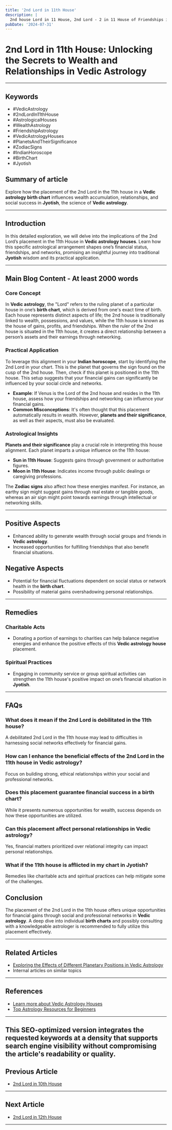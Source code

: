 ```yaml
---
title: '2nd Lord in 11th House'
description: |
  2nd house Lord in 11 House, 2nd Lord - 2 in 11 House of Friendships in Vedic astrology
pubDate: '2024-07-31'
---
```


# 2nd Lord in 11th House: Unlocking the Secrets to Wealth and Relationships in Vedic Astrology

---

## Keywords
- #VedicAstrology
- #2ndLordIn11thHouse
- #AstrologicalHouses
- #WealthAstrology
- #FriendshipAstrology
- #VedicAstrologyHouses
- #PlanetsAndTheirSignificance
- #ZodiacSigns
- #IndianHoroscope
- #BirthChart
- #Jyotish

## Summary of article
Explore how the placement of the 2nd Lord in the 11th house in a **Vedic astrology birth chart** influences wealth accumulation, relationships, and social success in **Jyotish**, the science of **Vedic astrology**.

---

## Introduction
In this detailed exploration, we will delve into the implications of the 2nd Lord’s placement in the 11th House in **Vedic astrology houses**. Learn how this specific astrological arrangement shapes one’s financial status, friendships, and networks, promising an insightful journey into traditional **Jyotish** wisdom and its practical application.

---

## Main Blog Content - At least 2000 words

### Core Concept
In **Vedic astrology**, the "Lord" refers to the ruling planet of a particular house in one’s **birth chart**, which is derived from one's exact time of birth. Each house represents distinct aspects of life; the 2nd house is traditionally linked to wealth, possessions, and values, while the 11th house is known as the house of gains, profits, and friendships. When the ruler of the 2nd house is situated in the 11th house, it creates a direct relationship between a person’s assets and their earnings through networking.

### Practical Application
To leverage this alignment in your **Indian horoscope**, start by identifying the 2nd Lord in your chart. This is the planet that governs the sign found on the cusp of the 2nd house. Then, check if this planet is positioned in the 11th house. This setup suggests that your financial gains can significantly be influenced by your social circle and networks.
- **Example**: If Venus is the Lord of the 2nd house and resides in the 11th house, assess how your friendships and networking can influence your financial gains.
- **Common Misconceptions**: It's often thought that this placement automatically results in wealth. However, **planets and their significance**, as well as their aspects, must also be evaluated.

### Astrological Insights
**Planets and their significance** play a crucial role in interpreting this house alignment. Each planet imparts a unique influence on the 11th house:
- **Sun in 11th House**: Suggests gains through government or authoritative figures.
- **Moon in 11th House**: Indicates income through public dealings or caregiving professions.

The **Zodiac signs** also affect how these energies manifest. For instance, an earthy sign might suggest gains through real estate or tangible goods, whereas an air sign might point towards earnings through intellectual or networking skills.

---

## Positive Aspects
- Enhanced ability to generate wealth through social groups and friends in **Vedic astrology**.
- Increased opportunities for fulfilling friendships that also benefit financial situations.

## Negative Aspects
- Potential for financial fluctuations dependent on social status or network health in the **birth chart**.
- Possibility of material gains overshadowing personal relationships.

---

## Remedies
### Charitable Acts
- Donating a portion of earnings to charities can help balance negative energies and enhance the positive effects of this **Vedic astrology house** placement.
### Spiritual Practices
- Engaging in community service or group spiritual activities can strengthen the 11th house's positive impact on one’s financial situation in **Jyotish**.

---

## FAQs
### What does it mean if the 2nd Lord is debilitated in the 11th house?
A debilitated 2nd Lord in the 11th house may lead to difficulties in harnessing social networks effectively for financial gains.
### How can I enhance the beneficial effects of the 2nd Lord in the 11th house in **Vedic astrology**?
Focus on building strong, ethical relationships within your social and professional networks.
### Does this placement guarantee financial success in a **birth chart**?
While it presents numerous opportunities for wealth, success depends on how these opportunities are utilized.
### Can this placement affect personal relationships in **Vedic astrology**?
Yes, financial matters prioritized over relational integrity can impact personal relationships.
### What if the 11th house is afflicted in my chart in **Jyotish**?
Remedies like charitable acts and spiritual practices can help mitigate some of the challenges.

## Conclusion
The placement of the 2nd Lord in the 11th house offers unique opportunities for financial gains through social and professional networks in **Vedic astrology**. A deep dive into individual **birth charts** and possibly consulting with a knowledgeable astrologer is recommended to fully utilize this placement effectively.

---

## Related Articles
- [Exploring the Effects of Different Planetary Positions in Vedic Astrology](link)
- Internal articles on similar topics

---

## References
- [Learn more about Vedic Astrology Houses](http://example.com)
- [Top Astrology Resources for Beginners](http://example.com)

---

This SEO-optimized version integrates the requested keywords at a density that supports search engine visibility without compromising the article's readability or quality.
---

## Previous Article
- [2nd Lord in 10th House](/blogs-md/1002_2nd_Lord_in_all_Houses/100210_2nd_Lord_in_10th_House.md)

---

## Next Article
- [2nd Lord in 12th House](/blogs-md/1002_2nd_Lord_in_all_Houses/100212_2nd_Lord_in_12th_House.md)

---
